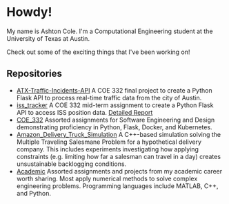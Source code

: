 # Howdy!
My name is Ashton Cole. I'm a Computational Engineering student at the University of Texas at Austin.

Check out some of the exciting things that I've been working on!

## Repositories

- [ATX-Traffic-Incidents-API](https://github.com/Kelach/ATX-Traffic-Incidents-API) A COE 332 final project to create a Python Flask API to process real-time traffic data from the city of Austin.
- [iss_tracker](https://github.com/ashtonvcole/iss_tracker) A COE 332 mid-term assignment to create a Python Flask API to access ISS position data. [Detailed Report](https://github.com/ashtonvcole/Academic/blob/main/iss_tracker_report/ISS%20Orbit%20Tracking%20API.pdf)
- [COE_332](https://github.com/ashtonvcole/COE_332) Assorted assignments for Software Engineering and Design demonstrating proficiency in Python, Flask, Docker, and Kubernetes.
- [Amazon_Delivery_Truck_Simulation](https://github.com/Kelach/Amazon_Delivery_Truck_Simulation) A C++-based simulation solving the Multiple Traveling Salesmane Problem for a hypothetical delivery company. This includes experiments investigating how applying constraints (e.g. limiting how far a salesman can travel in a day) creates unsustainable backlogging conditions.
- [Academic](https://github.com/ashtonvcole/Academic) Assorted assignments and projects from my academic career worth sharing. Most apply numerical methods to solve complex engineering problems. Programming languages include MATLAB, C++, and Python.

<!---
ashtonvcole/ashtonvcole is a ✨ special ✨ repository because its `README.md` (this file) appears on your GitHub profile.
You can click the Preview link to take a look at your changes.
--->
